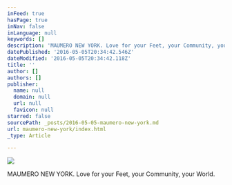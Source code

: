 ```yaml
---
inFeed: true
hasPage: true
inNav: false
inLanguage: null
keywords: []
description: 'MAUMERO NEW YORK. Love for your Feet, your Community, your World. '
datePublished: '2016-05-05T20:34:42.546Z'
dateModified: '2016-05-05T20:34:42.118Z'
title: ''
author: []
authors: []
publisher:
  name: null
  domain: null
  url: null
  favicon: null
starred: false
sourcePath: _posts/2016-05-05-maumero-new-york.md
url: maumero-new-york/index.html
_type: Article

---
```

![](https://the-grid-user-content.s3-us-west-2.amazonaws.com/467bde2b-c4a8-4183-90a8-ba6f9ed2470a.jpg)

MAUMERO NEW YORK. Love for your Feet, your Community, your World.